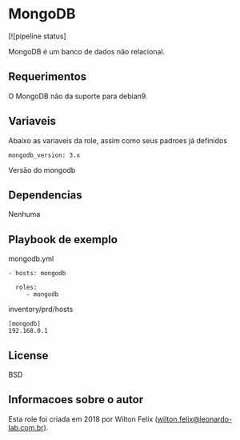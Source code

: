 MongoDB
==============

[![pipeline status]


MongoDB é um banco de dados não relacional.

Requerimentos
------------
O MongoDB não da suporte para debian9.

Variaveis
---------------

Abaixo as variaveis da role, assim como seus padroes já definidos

    mongodb_version: 3.x

Versão do mongodb


Dependencias
------------

Nenhuma

Playbook de exemplo
----------------


mongodb.yml

    - hosts: mongodb

      roles:
         - mongodb


inventory/prd/hosts

    [mongodb]
    192.168.0.1

License
-------

BSD

Informacoes sobre o autor
------------------

Esta role foi criada em 2018 por Wilton Felix (wilton.felix@leonardo-lab.com.br).
